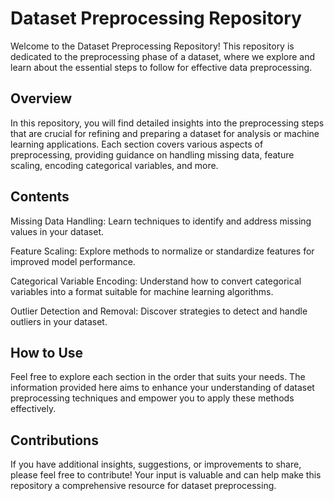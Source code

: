 # Dataset Preprocessing Repository

Welcome to the Dataset Preprocessing Repository! This repository is dedicated to the preprocessing phase of a dataset, where we explore and learn about the essential steps to follow for effective data preprocessing.

## Overview
In this repository, you will find detailed insights into the preprocessing steps that are crucial for refining and preparing a dataset for analysis or machine learning applications. Each section covers various aspects of preprocessing, providing guidance on handling missing data, feature scaling, encoding categorical variables, and more.

## Contents
Missing Data Handling: Learn techniques to identify and address missing values in your dataset.

Feature Scaling: Explore methods to normalize or standardize features for improved model performance.

Categorical Variable Encoding: Understand how to convert categorical variables into a format suitable for machine learning algorithms.

Outlier Detection and Removal: Discover strategies to detect and handle outliers in your dataset.

## How to Use
Feel free to explore each section in the order that suits your needs. The information provided here aims to enhance your understanding of dataset preprocessing techniques and empower you to apply these methods effectively.

## Contributions
If you have additional insights, suggestions, or improvements to share, please feel free to contribute! Your input is valuable and can help make this repository a comprehensive resource for dataset preprocessing.
